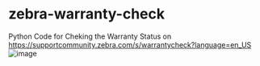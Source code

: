 # zebra-warranty-check
Python Code for Cheking the Warranty Status on https://supportcommunity.zebra.com/s/warrantycheck?language=en_US
![image](https://user-images.githubusercontent.com/88566066/128595800-cbff4c42-54f2-4984-8134-c421eeeb9f35.png)
